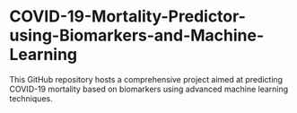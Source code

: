 # COVID-19-Mortality-Predictor-using-Biomarkers-and-Machine-Learning
This GitHub repository hosts a comprehensive project aimed at predicting COVID-19 mortality based on biomarkers using advanced machine learning techniques.
